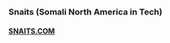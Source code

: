 ### Snaits (Somali North America in Tech)

#### <a href="https://snaits-web.vercel.app/" target="_blank">SNAITS.COM </a>
